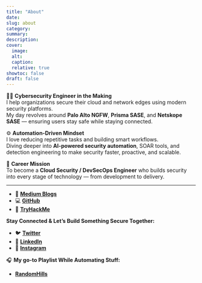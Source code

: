```yaml
---
title: "About"
date: 
slug: about
category:
summary:
description: 
cover:
  image:
  alt:
  caption: 
  relative: true
showtoc: false
draft: false
---
```


👨‍💻 **Cybersecurity Engineer in the Making**  
I help organizations secure their cloud and network edges using modern security platforms.  
My day revolves around **Palo Alto NGFW**, **Prisma SASE**, and **Netskope SASE** — ensuring users stay safe while staying connected.

⚙️ **Automation-Driven Mindset**  
I love reducing repetitive tasks and building smart workflows.  
Diving deeper into **AI-powered security automation**, SOAR tools, and detection engineering to make security faster, proactive, and scalable.

🎯 **Career Mission**  
To become a **Cloud Security / DevSecOps Engineer** who builds security into every stage of technology — from development to delivery.

---

- 📝 [**Medium Blogs**](https://medium.com/@ritesh4u2020)
- 💻 [**GitHub**](https://github.com/RiteshKumarNayak125)
- 🔐 [**TryHackMe**](https://tryhackme.com/r/p/ritesh4u2020)

__Stay Connected & Let’s Build Something Secure Together:__

- 🐦 [**Twitter**](https://x.com/RiteshNaya49092?t=aiYiTABsgNdBj6gy_fPQaA&s=09)
- 💼 [**LinkedIn**](https://www.linkedin.com/in/riteshnayak125/)
- 📸 [**Instagram**](https://www.instagram.com/ritvz11)

🎧 __My go-to Playlist While Automating Stuff:__  
- [**RandomHills**](https://open.spotify.com/playlist/23kX5wrr4YiwZQveYHCSA0?si=061890fb8e084356)
